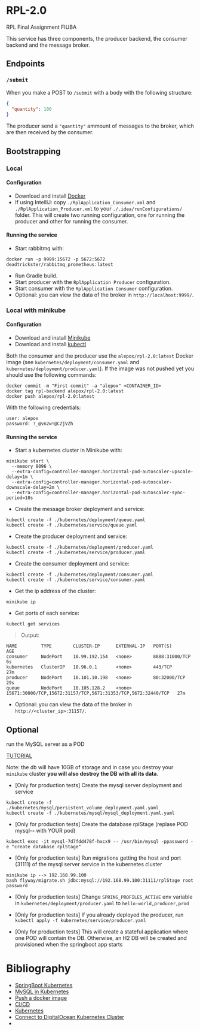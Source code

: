 # RPL-2.0
RPL Final Assignment FIUBA

This service has three components, the producer backend, the consumer backend and the message broker.

## Endpoints

### `/submit`
When you make a POST to `/submit` with a body with the following structure:
```json
{
  "quantity": 100
}
```
The producer send a `"quantity"` ammount of messages to the broker, which are then received by the consumer.


## Bootstrapping

### Local
#### Configuration
- Download and install [Docker](https://docs.docker.com/install/)
- If using IntelliJ: copy `./RplApplication_Consumer.xml` and `./RplApplication_Producer.xml` to your `./.idea/runConfigurations/` folder. This will create two running configuration, one for running the producer and other for running the consumer.

#### Running the service
- Start rabbitmq with:
```shell script
docker run -p 9999:15672 -p 5672:5672 deadtrickster/rabbitmq_prometheus:latest
```
- Run Gradle build.
- Start producer with the `RplApplication Producer` configuration.
- Start consumer with the `RplApplication Consumer` configuration.
- Optional: you can view the data of the broker in `http://localhost:9999/`.

### Local with minikube
#### Configuration
- Download and install [Minikube](https://kubernetes.io/docs/tasks/tools/install-minikube/)
- Download and install [kubectl](https://kubernetes.io/docs/tasks/tools/install-kubectl/)

Both the consumer and the producer use the `alepox/rpl-2.0:latest` Docker image (see `kubernetes/deployment/consumer.yaml` and `kubernetes/deployment/producer.yaml`). If the image was not pushed yet you should use the following commands:

```shell script
docker commit -m "First commit" -a "alepox" <CONTAINER_ID>
docker tag rpl-backend alepox/rpl-2.0:latest
docker push alepox/rpl-2.0:latest
```

With the following credentials:

```
user: alepox
password: ?_@vn2w!@CZjVZh
```

#### Running the service
- Start a kubernetes cluster in Minikube with:
```shell script
minikube start \
  --memory 8096 \
  --extra-config=controller-manager.horizontal-pod-autoscaler-upscale-delay=1m \
  --extra-config=controller-manager.horizontal-pod-autoscaler-downscale-delay=2m \
  --extra-config=controller-manager.horizontal-pod-autoscaler-sync-period=10s
```

- Create the message broker deployment and service:
```shell script
kubectl create -f ./kubernetes/deployment/queue.yaml
kubectl create -f ./kubernetes/service/queue.yaml
```
- Create the producer deployment and service:
```shell script
kubectl create -f ./kubernetes/deployment/producer.yaml
kubectl create -f ./kubernetes/service/producer.yaml
```
- Create the consumer deployment and service:
```shell script
kubectl create -f ./kubernetes/deployment/consumer.yaml
kubectl create -f ./kubernetes/service/consumer.yaml
```
- Get the ip address of the cluster:
```shell script
minikube ip
```
- Get ports of each service:
```shell script
kubectl get services
```
> Output:
```
NAME         TYPE        CLUSTER-IP      EXTERNAL-IP   PORT(S)                                                         AGE
consumer     NodePort    10.99.192.154   <none>        8888:31000/TCP                                                  6s
kubernetes   ClusterIP   10.96.0.1       <none>        443/TCP                                                         27m
producer     NodePort    10.101.10.198   <none>        80:32000/TCP                                                    29s
queue        NodePort    10.105.128.2    <none>        15671:30000/TCP,15672:31157/TCP,5671:31353/TCP,5672:32440/TCP   27m
```
- Optional: you can view the data of the broker in `http://<cluster_ip>:31157/`.



## Optional 

run the MySQL server as a POD

[TUTORIAL](https://kubernetes.io/docs/tasks/run-application/run-single-instance-stateful-application/)

Note: the db will have 10GB of storage and in case you destroy your `minikube` cluster **you will
 also destroy the DB with all its data**. 

- [Only for production tests] Create the mysql server deployment and service
```shell script
kubectl create -f ./kubernetes/mysql/persistent_volume_deployment.yaml.yaml
kubectl create -f ./kubernetes/mysql/mysql_deployment.yaml.yaml
```

- [Only for production tests] Create the database rplStage (replase POD mysql-***-*** with YOUR pod)
```shell script
kubectl exec -it mysql-7d7fdd478f-hxcx9 -- /usr/bin/mysql -ppassword -e "create database rplStage"
```

- [Only for production tests] Run migrations getting the host and port (31111) of the mysql server 
service in the kubernetes cluster
```shell script
minikube ip --> 192.168.99.100
bash flyway/migrate.sh jdbc:mysql://192.168.99.100:31111/rplStage root password
```

- [Only for production tests] Change `SPRING_PROFILES_ACTIVE` env variable in `kubernetes/deployment/producer.yaml` to `hello-world,producer,prod`

- [Only for production tests] If you already deployed the producer, run `kubectl apply -f kubernetes/service/producer.yaml`

- [Only for production tests] This will create a stateful application where one POD will contain the DB. 
Otherwise, an H2 DB will be created and provisioned when the springboot app starts  


# Bibliography

- [SpringBoot Kubernetes](https://learnk8s.io/blog/scaling-spring-boot-microservices/)
- [MySQL in Kubernetes](https://kubernetes.io/docs/tasks/run-application/run-single-instance-stateful-application/)
- [Push a docker image](https://karlcode.owtelse.com/blog/2017/01/25/push-a-docker-image-to-personal-repository/)
- [CI/CD](https://sivalabs.in/2018/01/ci-cd-springboot-applications-using-travis-ci/)
- [Kubernetes](https://kubernetes.io/docs/tasks/run-application/run-stateless-application-deployment/)
- [Connect to DigitalOcean Kubernetes Cluster](https://www.digitalocean.com/docs/kubernetes/how-to/connect-to-cluster/)
- 